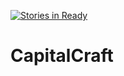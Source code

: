 [![Stories in Ready](https://badge.waffle.io/HanrichPotgieter/CapitalCraft.png?label=ready&title=Ready)](https://waffle.io/HanrichPotgieter/CapitalCraft)
# CapitalCraft
